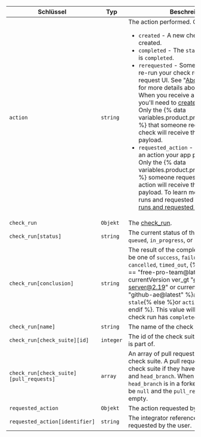 | Schlüssel                               | Typ       | Beschreibung                                                                                                                                                                                                                                                                                                                                                                                      |
| --------------------------------------- | --------- | ------------------------------------------------------------------------------------------------------------------------------------------------------------------------------------------------------------------------------------------------------------------------------------------------------------------------------------------------------------------------------------------------- |
| `action`                                | `string`  | The action performed. Can be one of: <ul><li> `created` - A new check run was created.</li><li> `completed` - The `status` of the check run is `completed`.</li><li> `rerequested` - Someone requested to re-run your check run from the pull request UI. See "[About status checks](/articles/about-status-checks#checks)" for more details about the GitHub UI. When you receive a `rerequested` action, you'll need to [create a new check run](/v3/checks/runs/#create-a-check-run). Only the {% data variables.product.prodname_github_app %} that someone requests to re-run the check will receive the `rerequested` payload.</li><li> `requested_action` - Someone requested an action your app provides to be taken. Only the {% data variables.product.prodname_github_app %} someone requests to perform an action will receive the `requested_action` payload. To learn more about check runs and requested actions, see "[Check runs and requested actions](/v3/checks/runs/#check-runs-and-requested-actions)."</li></ul>                                                                                                                                                                                                                                                                                                                                     |
| `check_run`                             | `Objekt`  | The [check_run](/v3/checks/runs/#get-a-check-run).                                                                                                                                                                                                                                                                                                                                                |
| `check_run[status]`                     | `string`  | The current status of the check run. Can be `queued`, `in_progress`, or `completed`.                                                                                                                                                                                                                                                                                                              |
| `check_run[conclusion]`                 | `string`  | The result of the completed check run. Can be one of `success`, `failure`, `neutral`, `cancelled`, `timed_out`,  {% if currentVersion == "free-pro-team@latest" or currentVersion ver_gt "enterprise-server@2.19" or currentVersion == "github-ae@latest" %}`action_required` or `stale`{% else %}or `action_required`{% endif %}. This value will be `null` until the check run has `completed`. |
| `check_run[name]`                       | `string`  | The name of the check run.                                                                                                                                                                                                                                                                                                                                                                        |
| `check_run[check_suite][id]`            | `integer` | The id of the check suite that this check run is part of.                                                                                                                                                                                                                                                                                                                                         |
| `check_run[check_suite][pull_requests]` | `array`   | An array of pull requests that match this check suite. A pull request matches a check suite if they have the same `head_sha` and `head_branch`. When the check suite's `head_branch` is in a forked repository it will be `null` and the `pull_requests` array will be empty.                                                                                                                     |
| `requested_action`                      | `Objekt`  | The action requested by the user.                                                                                                                                                                                                                                                                                                                                                                 |
| `requested_action[identifier]`          | `string`  | The integrator reference of the action requested by the user.                                                                                                                                                                                                                                                                                                                                     |
